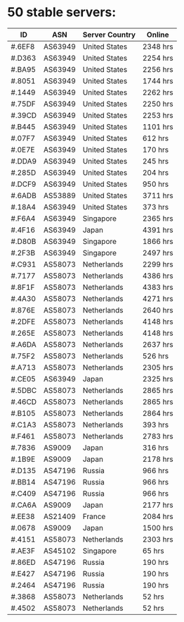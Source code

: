 # 50 stable servers:

| ID | ASN | Server Country | Online |
| ------ | ------ | ------ | ------ |
| #.6EF8 | AS63949 | United States | 2348 hrs |
| #.D363 | AS63949 | United States | 2254 hrs |
| #.BA95 | AS63949 | United States | 2256 hrs |
| #.8051 | AS63949 | United States | 1744 hrs |
| #.1449 | AS63949 | United States | 2262 hrs |
| #.75DF | AS63949 | United States | 2250 hrs |
| #.39CD | AS63949 | United States | 2253 hrs |
| #.B445 | AS63949 | United States | 1101 hrs |
| #.07F7 | AS63949 | United States | 612 hrs |
| #.0E7E | AS63949 | United States | 170 hrs |
| #.DDA9 | AS63949 | United States | 245 hrs |
| #.285D | AS63949 | United States | 204 hrs |
| #.DCF9 | AS63949 | United States | 950 hrs |
| #.6ADB | AS53889 | United States | 3711 hrs |
| #.18A4 | AS63949 | United States | 373 hrs |
| #.F6A4 | AS63949 | Singapore | 2365 hrs |
| #.4F16 | AS63949 | Japan | 4391 hrs |
| #.D80B | AS63949 | Singapore | 1866 hrs |
| #.2F3B | AS63949 | Singapore | 2497 hrs |
| #.C931 | AS58073 | Netherlands | 2299 hrs |
| #.7177 | AS58073 | Netherlands | 4386 hrs |
| #.8F1F | AS58073 | Netherlands | 4383 hrs |
| #.4A30 | AS58073 | Netherlands | 4271 hrs |
| #.876E | AS58073 | Netherlands | 2640 hrs |
| #.2DFE | AS58073 | Netherlands | 4148 hrs |
| #.265E | AS58073 | Netherlands | 4148 hrs |
| #.A6DA | AS58073 | Netherlands | 2637 hrs |
| #.75F2 | AS58073 | Netherlands | 526 hrs |
| #.A713 | AS58073 | Netherlands | 2305 hrs |
| #.CE05 | AS63949 | Japan | 2325 hrs |
| #.5DBC | AS58073 | Netherlands | 2865 hrs |
| #.46CD | AS58073 | Netherlands | 2865 hrs |
| #.B105 | AS58073 | Netherlands | 2864 hrs |
| #.C1A3 | AS58073 | Netherlands | 393 hrs |
| #.F461 | AS58073 | Netherlands | 2783 hrs |
| #.7836 | AS9009 | Japan | 316 hrs |
| #.1B9E | AS9009 | Japan | 2178 hrs |
| #.D135 | AS47196 | Russia | 966 hrs |
| #.BB14 | AS47196 | Russia | 966 hrs |
| #.C409 | AS47196 | Russia | 966 hrs |
| #.CA6A | AS9009 | Japan | 2177 hrs |
| #.EE38 | AS21409 | France | 2084 hrs |
| #.0678 | AS9009 | Japan | 1500 hrs |
| #.4151 | AS58073 | Netherlands | 2303 hrs |
| #.AE3F | AS45102 | Singapore | 65 hrs |
| #.86ED | AS47196 | Russia | 190 hrs |
| #.E427 | AS47196 | Russia | 190 hrs |
| #.2464 | AS47196 | Russia | 190 hrs |
| #.3868 | AS58073 | Netherlands | 52 hrs |
| #.4502 | AS58073 | Netherlands | 52 hrs |

